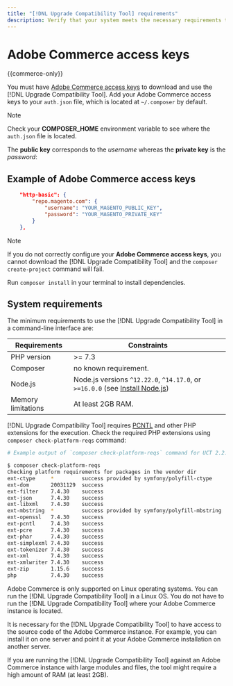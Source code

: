 ```yaml
---
title: "[!DNL Upgrade Compatibility Tool] requirements"
description: Verify that your system meets the necessary requirements to run the [!DNL Upgrade Compatibility Tool] in a command-line interface for your Adobe Commerce project. 
---
```


# Adobe Commerce access keys

{{commerce-only}}

You must have [Adobe Commerce access keys](https://developer.adobe.com/commerce/marketplace/guides/sellers/profile-information/#access-keys) to download and use the [!DNL Upgrade Compatibility Tool]. Add your Adobe Commerce access keys to your `auth.json` file, which is located at `~/.composer` by default.

>[!NOTE]
>
>Check your **COMPOSER_HOME** environment variable to see where the `auth.json` file is located.

The **public key** corresponds to the _username_ whereas the **private key** is the _password_:

## Example of Adobe Commerce access keys

```json
    "http-basic": {
        "repo.magento.com": {
            "username": "YOUR_MAGENTO_PUBLIC_KEY",
            "password": "YOUR_MAGENTO_PRIVATE_KEY"
        }
    },
```

>[!NOTE]
>
> If you do not correctly configure your **Adobe Commerce access keys**, you cannot download the [!DNL Upgrade Compatibility Tool] and the `composer create-project` command will fail.

Run `composer install` in your terminal to install dependencies.

## System requirements

The minimum requirements to use the [!DNL Upgrade Compatibility Tool] in a command-line interface are:

| **Requirements** | **Constraints** |
|----------------|-----------------|
| PHP version| >= 7.3 |
| Composer | no known requirement. |
| Node.js | Node.js versions `^12.22.0`, `^14.17.0`, or `>=16.0.0` (see [Install Node.js](https://nodejs.dev/en/learn/how-to-install-nodejs/)) |
| Memory limitations | At least 2GB RAM. |

[!DNL Upgrade Compatibility Tool] requires [PCNTL](https://www.php.net/manual/en/book.pcntl.php) and other PHP extensions for the execution. Check the required PHP extensions using `composer check-platform-reqs` command:

```bash
# Example output of `composer check-platform-reqs` command for UCT 2.2.6 and PHP 7.4:

$ composer check-platform-reqs
Checking platform requirements for packages in the vendor dir
ext-ctype     *         success provided by symfony/polyfill-ctype
ext-dom       20031129  success
ext-filter    7.4.30    success
ext-json      7.4.30    success
ext-libxml    7.4.30    success
ext-mbstring  *         success provided by symfony/polyfill-mbstring
ext-openssl   7.4.30    success
ext-pcntl     7.4.30    success
ext-pcre      7.4.30    success
ext-phar      7.4.30    success
ext-simplexml 7.4.30    success
ext-tokenizer 7.4.30    success
ext-xml       7.4.30    success
ext-xmlwriter 7.4.30    success
ext-zip       1.15.6    success
php           7.4.30    success
```

Adobe Commerce is only supported on Linux operating systems. You can run the [!DNL Upgrade Compatibility Tool] in a Linux OS. You do not have to run the [!DNL Upgrade Compatibility Tool] where your Adobe Commerce instance is located.

It is necessary for the [!DNL Upgrade Compatibility Tool] to have access to the source code of the Adobe Commerce instance. For example, you can install it on one server and point it at your Adobe Commerce installation on another server. 

If you are running the [!DNL Upgrade Compatibility Tool] against an Adobe Commerce instance with large modules and files, the tool might require a high amount of RAM (at least 2GB). 

